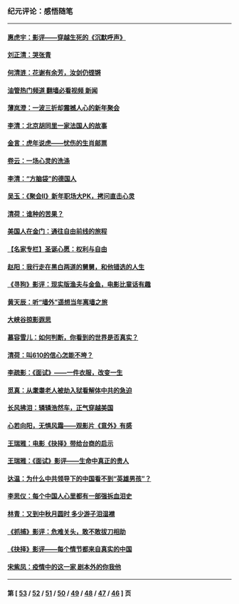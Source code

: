 ### 纪元评论：感悟随笔
---
#### [惠虎宇：影评——穿越生死的《沉默呼声》](../../pages/nsc1035/n13516514.md?01240330) 
#### [刘正清：哭张青](../../pages/nsc1035/n13509328.md?01240330) 
#### [何清涟：花谢有余芳，汝剑仍铿锵](../../pages/nsc1035/n13507378.md?01240330) 
#### [油管热门频道 翻墙必看视频 新闻](ok?01240330)
#### [薄岚澄：一波三折却震撼人心的新年聚会](../../pages/nsc1035/n13506511.md?01240330) 
#### [李清：北京胡同里一家法国人的故事](../../pages/nsc1035/n13502266.md?01240330) 
#### [金言：虎年说虎——忧伤的生肖邮票](../../pages/nsc1035/n13500542.md?01240330) 
#### [卷云：一场心灵的洗涤](../../pages/nsc1035/n13499041.md?01240330) 
#### [李清：“方脑袋”的德国人](../../pages/nsc1035/n13486826.md?01240330) 
#### [吴玉：《聚会Ⅱ》新年职场大PK，拷问直击心灵](../../pages/nsc1035/n13482329.md?01240330) 
#### [清荷：谁种的苦果？](../../pages/nsc1035/n13470084.md?01240330) 
#### [美国人在金门：通往自由前线的旅程](../../pages/nsc1035/n13453438.md?01240330) 
#### [【名家专栏】圣诞心愿：权利与自由](../../pages/nsc1035/n13453241.md?01240330) 
#### [赵阳：我行走在黑白两道的舅舅，和他错选的人生](../../pages/nsc1035/n13438837.md?01240330) 
#### [《寻狗》影评：现实版渔夫与金鱼，电影比童话有趣](../../pages/nsc1035/n13389805.md?01240330) 
#### [黄天辰：听“墙外”遥想当年离墙之旅](../../pages/nsc1035/n13377229.md?01240330) 
#### [大峡谷掠影遐思](../../pages/nsc1035/n13354743.md?01240330) 
#### [慕容雪儿：如何判断，你看到的世界是否真实？](../../pages/nsc1035/n13332569.md?01240330) 
#### [清荷：叫610的信心怎能不垮？](../../pages/nsc1035/n13304848.md?01240330) 
#### [李疏影：《面试》——一件衣服，改变一生](../../pages/nsc1035/n13292494.md?01240330) 
#### [觅真：从耄耋老人被劫入狱看解体中共的急迫](../../pages/nsc1035/n13284545.md?01240330) 
#### [长风拂泪：辚辚浩然车，正气穿越美国](../../pages/nsc1035/n13284280.md?01240330) 
#### [心若向阳，无惧风霜——观影片《意外》有感](../../pages/nsc1035/n13275318.md?01240330) 
#### [王瑞雅：电影《抉择》带给台商的启示](../../pages/nsc1035/n13274064.md?01240330) 
#### [王瑞雅：《面试》影评——生命中真正的贵人](../../pages/nsc1035/n13260528.md?01240330) 
#### [达温：为什么中共领导下的中国看不到“英雄男孩”？](../../pages/nsc1035/n13257099.md?01240330) 
#### [李思仪：每个中国人心里都有一部强拆血泪史](../../pages/nsc1035/n13249632.md?01240330) 
#### [林青：又到中秋月圆时 多少游子泪湿襟](../../pages/nsc1035/n13245916.md?01240330) 
#### [《抓捕》影评：危难关头，敢不敢拔刀相助](../../pages/nsc1035/n13244251.md?01240330) 
#### [《抉择》影评——每个情节都来自真实的中国](../../pages/nsc1035/n13242564.md?01240330) 
#### [宋紫凤：疫情中的这一家 剧本外的你我他](../../pages/nsc1035/n13242358.md?01240330) 

---
#### 第 [ [53](./53.md?01240330) / [52](./52.md?01240330) / [51](./51.md?01240330) / [50](./50.md?01240330) / [49](./49.md?01240330) / [48](./48.md?01240330) / [47](./47.md?01240330) / [46](./46.md?01240330) ] 页
